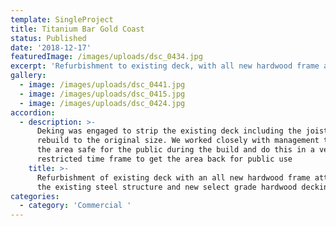 ```yaml
---
template: SingleProject
title: Titanium Bar Gold Coast
status: Published
date: '2018-12-17'
featuredImage: /images/uploads/dsc_0434.jpg
excerpt: 'Refurbishment to existing deck, with all new hardwood frame and decking'
gallery:
  - image: /images/uploads/dsc_0441.jpg
  - image: /images/uploads/dsc_0415.jpg
  - image: /images/uploads/dsc_0424.jpg
accordion:
  - description: >-
      Deking was engaged to strip the existing deck including the joists and
      rebuild to the original size. We worked closely with management to keep
      the area safe for the public during the build and do this in a very
      restricted time frame to get the area back for public use
    title: >-
      Refurbishment of existing deck with an all new hardwood frame attached to
      the existing steel structure and new select grade hardwood decking
categories:
  - category: 'Commercial '
---
```


